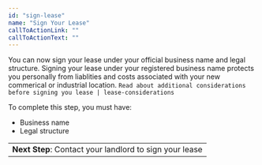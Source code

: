 ```yaml
---
id: "sign-lease"
name: "Sign Your Lease"
callToActionLink: ""
callToActionText: ""
---
```

You can now sign your lease under your official business name and legal structure. Signing your lease under your registered business name protects you personally from liablities and costs associated with your new commerical or industrial location. `Read about additional considerations before signing you lease | lease-considerations`
        
To complete this step, you must have:
- Business name
- Legal structure

||
|---|
| **Next Step**: Contact your landlord to sign your lease |

